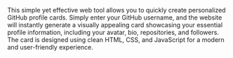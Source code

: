 This simple yet effective web tool allows you to quickly create personalized GitHub profile cards. Simply enter your GitHub username, and the website will instantly generate a visually appealing card showcasing your essential profile information, including your avatar, bio, repositories, and followers. The card is designed using clean HTML, CSS, and JavaScript for a modern and user-friendly experience.
